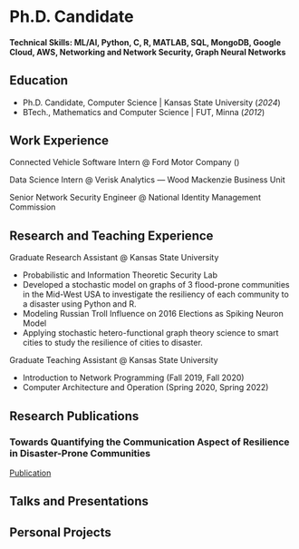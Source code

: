 # Ph.D. Candidate
#### Technical Skills: ML/AI, Python, C, R, MATLAB, SQL, MongoDB, Google Cloud, AWS, Networking and Network Security, Graph Neural Networks


## Education
- Ph.D. Candidate, Computer Science | Kansas State University (_2024_)
- BTech., Mathematics and Computer Science | FUT, Minna (_2012_)

    

## Work Experience
Connected Vehicle Software Intern @ Ford Motor Company ()

Data Science Intern @ Verisk Analytics — Wood Mackenzie Business Unit

Senior Network Security Engineer @ National Identity Management Commission

## Research and Teaching Experience
Graduate Research Assistant @ Kansas State University 
- Probabilistic and Information Theoretic Security Lab
- Developed a stochastic model on graphs of 3 flood-prone communities in the Mid-West USA to investigate the resiliency of each community to a disaster using Python and R.
- Modeling Russian Troll Influence on 2016 Elections as Spiking Neuron Model
- Applying stochastic hetero-functional graph theory science to smart cities to study the resilience of cities to disaster.

Graduate Teaching Assistant @ Kansas State University 
- Introduction to Network Programming (Fall 2019, Fall 2020)
- Computer Architecture and Operation (Spring 2020, Spring 2022)


## Research Publications
### Towards Quantifying the Communication Aspect of Resilience in Disaster-Prone Communities
[Publication](https://www.nature.com/articles/s41598-024-59192-3)


## Talks and Presentations

## Personal Projects


